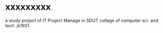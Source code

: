 # xxxxxxxxx
a study project of IT Project Manage in SDUT collage of computer sci. and tech. jk1601.
